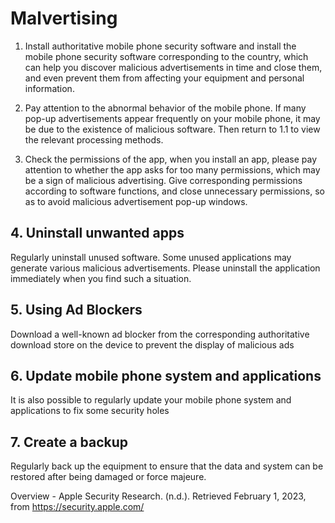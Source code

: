 # Malvertising


 1. Install authoritative mobile phone security software and install the mobile phone security software corresponding to the country, which can help you discover malicious advertisements in time and close them, and even prevent them from affecting your equipment and personal information.

 2. Pay attention to the abnormal behavior of the mobile phone. If many pop-up advertisements appear frequently on your mobile phone, it may be due to the existence of malicious software. Then return to 1.1 to view the relevant processing methods.

 3. Check the permissions of the app, when you install an app, please pay attention to whether the app asks for too many permissions, which may be a sign of malicious advertising. Give corresponding permissions according to software functions, and close unnecessary permissions, so as to avoid malicious advertisement pop-up windows.

## 4. Uninstall unwanted apps
Regularly uninstall unused software. Some unused applications may generate various malicious advertisements. Please uninstall the application immediately when you find such a situation.

## 5. Using Ad Blockers
Download a well-known ad blocker from the corresponding authoritative download store on the device to prevent the display of malicious ads

## 6. Update mobile phone system and applications
It is also possible to regularly update your mobile phone system and applications to fix some security holes

## 7. Create a backup
Regularly back up the equipment to ensure that the data and system can be restored after being damaged or force majeure.








Overview - Apple Security Research. (n.d.). Retrieved February 1, 2023, from https://security.apple.com/
